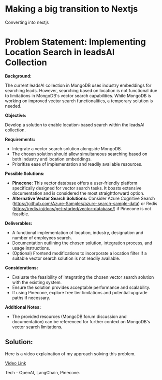 
# Making a big transition to Nextjs
Converting into nextjs


# **Problem Statement: Implementing Location Search in leadsAI Collection**

**Background:**

The current leadsAI collection in MongoDB uses industry embeddings for searching leads. However, searching based on location is not functional due to limitations in MongoDB's vector search capabilities. While MongoDB is working on improved vector search functionalities, a temporary solution is needed.

**Objective:**

Develop a solution to enable location-based search within the leadsAI collection.

**Requirements:**

- Integrate a vector search solution alongside MongoDB.
- The chosen solution should allow simultaneous searching based on both industry and location embeddings.
- Prioritize ease of implementation and readily available resources.

**Possible Solutions:**

- **Pinecone:** This vector database offers a user-friendly platform specifically designed for vector search tasks. It boasts extensive documentation and is considered the most straightforward option.
- **Alternative Vector Search Solutions:** Consider Azure Cognitive Search (https://github.com/Azure-Samples/azure-search-sample-data) or Redis (https://redis.io/docs/get-started/vector-database/) if Pinecone is not feasible.

**Deliverables:**

- A functional implementation of location, industry, designation and number of employees search.
- Documentation outlining the chosen solution, integration process, and usage instructions.
- (Optional) Frontend modifications to incorporate a location filter if a suitable vector search solution is not readily available.

**Considerations:**

- Evaluate the feasibility of integrating the chosen vector search solution with the existing system.
- Ensure the solution provides acceptable performance and scalability.
- If using Pinecone, explore free tier limitations and potential upgrade paths if necessary.

**Additional Notes:**

- The provided resources (MongoDB forum discussion and documentation) can be referenced for further context on MongoDB's vector search limitations.

## **Solution:**

Here is a video explaination of my approach solving this problem.

[Video Link](https://youtube.com/@utsavjoshi7455)

Tech - OpenAI, LangChain, Pinecone.